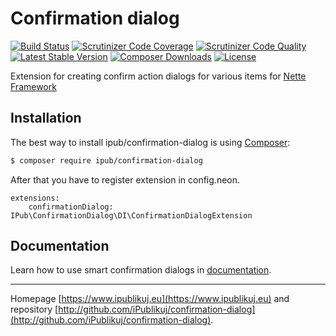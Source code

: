 # Confirmation dialog

[![Build Status](https://img.shields.io/travis/iPublikuj/confirmation-dialog.svg?style=flat-square)](https://travis-ci.org/iPublikuj/confirmation-dialog)
[![Scrutinizer Code Coverage](https://img.shields.io/scrutinizer/coverage/g/iPublikuj/confirmation-dialog.svg?style=flat-square)](https://scrutinizer-ci.com/g/iPublikuj/confirmation-dialog/?branch=master)
[![Scrutinizer Code Quality](https://img.shields.io/scrutinizer/g/iPublikuj/confirmation-dialog.svg?style=flat-square)](https://scrutinizer-ci.com/g/iPublikuj/confirmation-dialog/?branch=master)
[![Latest Stable Version](https://img.shields.io/packagist/v/ipub/confirmation-dialog.svg?style=flat-square)](https://packagist.org/packages/ipub/confirmation-dialog)
[![Composer Downloads](https://img.shields.io/packagist/dt/ipub/confirmation-dialog.svg?style=flat-square)](https://packagist.org/packages/ipub/confirmation-dialog)
[![License](https://img.shields.io/packagist/l/ipub/confirmation-dialog.svg?style=flat-square)](https://packagist.org/packages/ipub/confirmation-dialog)

Extension for creating confirm action dialogs for various items for [Nette Framework](http://nette.org/)

## Installation

The best way to install ipub/confirmation-dialog is using  [Composer](http://getcomposer.org/):

```sh
$ composer require ipub/confirmation-dialog
```

After that you have to register extension in config.neon.

```neon
extensions:
	confirmationDialog: IPub\ConfirmationDialog\DI\ConfirmationDialogExtension
```

## Documentation

Learn how to use smart confirmation dialogs in [documentation](https://github.com/iPublikuj/confirmation-dialog/blob/master/docs/en/index.md).

***
Homepage [https://www.ipublikuj.eu](https://www.ipublikuj.eu) and repository [http://github.com/iPublikuj/confirmation-dialog](http://github.com/iPublikuj/confirmation-dialog).
